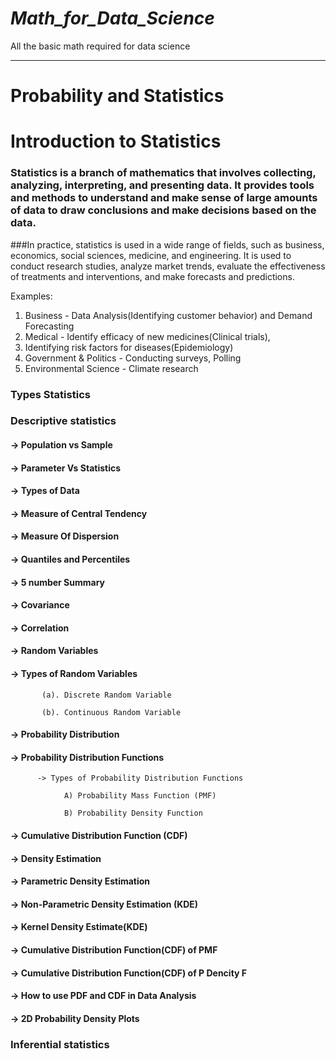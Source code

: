 # _Math_for_Data_Science_
All the basic math required for data science 

-------------------------------------------------------
# Probability and Statistics

   

 # Introduction to Statistics


### Statistics is a branch of mathematics that involves collecting, analyzing, interpreting, and presenting data. It provides tools and methods to understand and make sense of large amounts of data to draw conclusions and make decisions based on the data.

###In practice, statistics is used in a wide range of fields, such as business, economics, social sciences, medicine, and engineering. It is used to conduct research studies, analyze market trends, evaluate the effectiveness of treatments and interventions, and make forecasts and predictions.



Examples:

1. Business - Data Analysis(Identifying customer behavior) and Demand Forecasting
2. Medical - Identify efficacy of new medicines(Clinical trials), 
3. Identifying risk factors for diseases(Epidemiology)
4. Government & Politics - Conducting surveys, Polling
5. Environmental Science - Climate research

### Types Statistics

### Descriptive statistics

   #### -> Population vs Sample
   
   #### -> Parameter Vs Statistics 
   
   #### -> Types of Data
   
   #### -> Measure of Central Tendency
   
   #### -> Measure Of Dispersion
   
   #### -> Quantiles and Percentiles
   
   #### -> 5 number Summary

   #### -> Covariance
   
   #### -> Correlation 

   #### -> Random  Variables 

   #### -> Types of Random Variables

           (a). Discrete Random Variable

           (b). Continuous Random Variable
           
   #### -> Probability Distribution 

   #### -> Probability Distribution Functions 

          -> Types of Probability Distribution Functions

                A) Probability Mass Function (PMF)

                B) Probability Density Function

   #### -> Cumulative Distribution Function (CDF)

   #### -> Density Estimation

   #### -> Parametric Density Estimation

   #### -> Non-Parametric Density Estimation (KDE)

   #### -> Kernel Density Estimate(KDE)

   #### -> Cumulative Distribution Function(CDF) of PMF

   #### -> Cumulative Distribution Function(CDF) of P Dencity F

   #### -> How to use PDF and CDF in Data Analysis 

   #### -> 2D Probability Density Plots

### Inferential statistics
   
